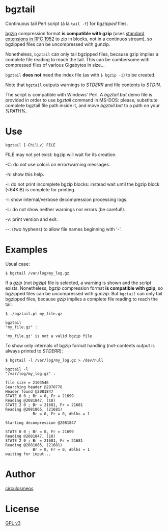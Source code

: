 #	bgztail

Continuous tail Perl script (à la `tail -f`) for *bgzipped* files.

[bgzip](https://github.com/samtools/htslib/blob/develop/bgzip.c) compression format **is compatible with gzip** (uses [standard extensions in RFC 1952](https://tools.ietf.org/html/rfc1952#page-6) to zip in blocks, not in a continuos stream), so bgzipped files can be uncompressed with gunzip.

Nonetheless, `bgztail` can only tail bgzipped files, because gzip implies a complete file reading to reach the tail. This can be cumbersome with compressed files of various Gigabytes in size...

`bgztail` **does not** need the index file (as with `$ bgzip -i`) to be created.

Note that `bgztail` outputs warnings to *STDERR* and file contents to *STDIN*.

The script is compatible with Windows' Perl. A *bgztail.bat* demo file is provided in order to use *bgztail* command in MS-DOS: please, substitute complete bgztail file path inside it, and move *bgztail.bat* to a path on your *%PATH%*.

# Use

    bgztail [-ChilLv] FILE

  FILE may not yet exist: bgzip will wait for its creation.

  -C: do not use colors on error/warning messages.

  -h: show this help.

  -i: do not print incomplete bgzip blocks: instead wait until the bgzip block (<64KiB) is complete for printing.

  -l: show internal/verbose decompression processing logs.

  -L: do not show neither warnings nor errors (be careful!).

  -v: print version and exit.

  --: (two hyphens) to allow file names beginning with '-'.

# Examples

Usual case:
  
    $ bgztail /var/log/my_log.gz


If a *gzip* (not *bgzip*) file is selected, a warning is shown and the script exists. Nonetheless, *bgzip* compression format **is compatible with gzip**, so bgzipped files can be uncompressed with *gunzip*. But `bgztail` can only tail bgzipped files, because *gzip* implies a complete file reading to reach the tail.

    $ ./bgztail.pl my_file.gz

    bgztail
    "my_file.gz" :

    'my_file.gz' is not a valid bgzip file


To show only internals of bgzip format handling (not-contents output is always printed to *STDERR*):
  
    $ bgztail -l /var/log/my_log.gz > /dev/null

    bgztail -l
    "/var/log/my_log.gz" :

    file size = 2103546
    Searching header @2070778
    Header found @2081847
    STATE 0 0 ; Br = 0, Fr = 21699
    Reading @2081847, (18)
    STATE 2 0 ; Br = 21681, Fr = 21681
    Reading @2081865, (21681)
                Br = 0, Fr = 0, #blks = 1

    Starting decompression @2081847

    STATE 0 0 ; Br = 0, Fr = 21699
    Reading @2081847, (18)
    STATE 2 0 ; Br = 21681, Fr = 21681
    Reading @2081865, (21681)
                Br = 0, Fr = 0, #blks = 1
    waiting for input...

# Author

[circulosmeos](https://github.com/circulosmeos)

# License

[GPL v3](http://www.gnu.org/licenses/gpl-3.0.html)
